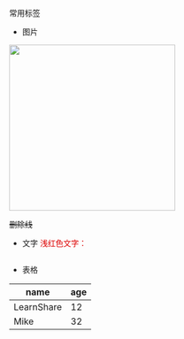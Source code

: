 常用标签

* 图片
<img src="image/lifecycle1.png" height="300" />


~~删除线~~
* 文字
<font color="#dd0000">浅红色文字：</font>

```java
```


* 表格
  
name | age
---- | ---
LearnShare | 12
Mike |  32